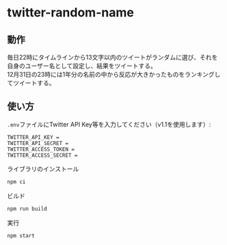 # twitter-random-name

## 動作

毎日22時にタイムラインから13文字以内のツイートがランダムに選び、それを自身のユーザー名として設定し、結果をツイートする。  
12月31日の23時には1年分の名前の中から反応が大きかったものをランキングしてツイートする。

## 使い方

`.env`ファイルにTwitter API Key等を入力してください（v1.1を使用します）:

```
TWITTER_API_KEY =
TWITTER_API_SECRET =
TWITTER_ACCESS_TOKEN =
TWITTER_ACCESS_SECRET =
```

ライブラリのインストール

```sh
npm ci
```

ビルド

```sh
npm run build
```

実行

```sh
npm start
```
